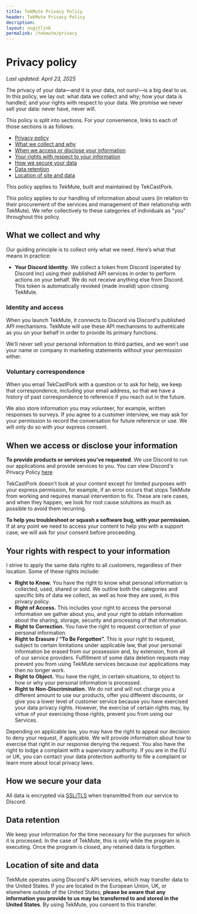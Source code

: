 ```yaml
---
title: TekMute Privacy Policy
header: TekMute Privacy Policy
decription:
layout: nogitlink
permalink: /tekmute/privacy
---
```


# Privacy policy

*Last updated: April 23, 2025*

The privacy of your data—and it is your data, not ours!—is a big deal to us. In this policy, we lay out: what data we collect and why; how your data is handled; and your rights with respect to your data. We promise we never sell your data: never have, never will.

This policy is split into sections. For your convenience, links to each of those sections is as follows:

* [Privacy policy](#privacy-policy)
* [What we collect and why](#what-we-collect-and-why)
* [When we access or disclose your information](#when-we-access-or-disclose-your-information)
* [Your rights with respect to your information](#your-rights-with-respect-to-your-information)
* [How we secure your data](#how-we-secure-your-data)
* [Data retention](#data-retention)
* [Location of site and data](#location-of-site-and-data)

This policy applies to TekMute, built and maintained by TekCastPork.

This policy applies to our handling of information about users (in relation to their procurement of the services and management of their relationship with TekMute). We refer collectively to these categories of individuals as "you" throughout this policy.

## What we collect and why

Our guiding principle is to collect only what we need. Here’s what that means in practice:

* **Your Discord Identity**. We collect a token from Discord (operated by Discord Inc) using their published API services in order to perform actions on your behalf. We do not receive anything else from Discord. This token is automatically revoked (made invalid) upon closing TekMute.

### Identity and access

When you launch TekMute, it connects to Discord via Discord's published API mechanisms. TekMute will use these API mechanisms to authenticate as you on your behalf in order to provide its primary functions.

We’ll never sell your personal information to third parties, and we won’t use your name or company in marketing statements without your permission either.

### Voluntary correspondence

When you email TekCastPork with a question or to ask for help, we keep that correspondence, including your email address, so that we have a history of past correspondence to reference if you reach out in the future.

We also store information you may volunteer, for example, written responses to surveys. If you agree to a customer interview, we may ask for your permission to record the conversation for future reference or use. We will only do so with your express consent.

## When we access or disclose your information

**To provide products or services you’ve requested**. We use Discord to run our applications and provide services to you. You can view Discord's Privacy Policy [here](https://discord.com/privacy)

TekCastPork doesn't look at your content except for limited purposes with your express permission, for example, if an error occurs that stops TekMute from working and requires manual intervention to fix. These are rare cases, and when they happen, we look for root cause solutions as much as possible to avoid them recurring.

**To help you troubleshoot or squash a software bug, with your permission.** If at any point we need to access your content to help you with a support case, we will ask for your consent before proceeding.

## Your rights with respect to your information

I strive to apply the same data rights to all customers, regardless of their location. Some of these rights include:

* **Right to Know.** You have the right to know what personal information is collected, used, shared or sold. We outline both the categories and specific bits of data we collect, as well as how they are used, in this privacy policy.
* **Right of Access.** This includes your right to access the personal information we gather about you, and your right to obtain information about the sharing, storage, security and processing of that information.
* **Right to Correction.** You have the right to request correction of your personal information.
* **Right to Erasure / “To Be Forgotten”.** This is your right to request, subject to certain limitations under applicable law, that your personal information be erased from our possession and, by extension, from all of our service providers. Fulfillment of some data deletion requests may prevent you from using TekMute services because our applications may then no longer work.
* **Right to Object.** You have the right, in certain situations, to object to how or why your personal information is processed.
* **Right to Non-Discrimination.** We do not and will not charge you a different amount to use our products, offer you different discounts, or give you a lower level of customer service because you have exercised your data privacy rights. However, the exercise of certain rights may, by virtue of your exercising those rights, prevent you from using our Services.

Depending on applicable law, you may have the right to appeal our decision to deny your request, if applicable. We will provide information about how to exercise that right in our response denying the request. You also have the right to lodge a complaint with a supervisory authority. If you are in the EU or UK, you can contact your data protection authority to file a complaint or learn more about local privacy laws.

## How we secure your data

All data is encrypted via [SSL/TLS](https://en.wikipedia.org/wiki/Transport_Layer_Security) when transmitted from our service to Discord.


## Data retention

We keep your information for the time necessary for the purposes for which it is processed. In the case of TekMute, this is only while the program is executing. Once the program is closed, any retained data is forgotten.

## Location of site and data

TekMute operates using Discord's API services, which may transfer data to the United States. If you are located in the European Union, UK, or elsewhere outside of the United States, **please be aware that any information you provide to us may be transferred to and stored in the United States**. By using TekMute, you consent to this transfer.